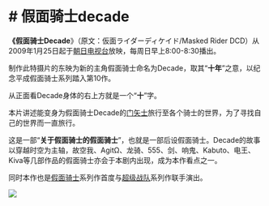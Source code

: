 # \# 假面骑士decade

**《假面骑士Decade**》（原文：仮面ライダーディケイド/Masked Rider DCD）从2009年1月25日起于[朝日电视台](https://baike.baidu.com/item/朝日电视台/9558799)放映，每周日早上8:00-8:30播出。

制作此特摄片的东映为新的主角假面骑士命名为Decade，取其“**十年**”之意，以纪念平成假面骑士系列踏入第10作。

从正面看Decade身体的右上方就是一个“**十**”字。

本片讲述能变身为假面骑士Decade的[门矢士](https://baike.baidu.com/item/门矢士/9573932)旅行至各个骑士的世界，为了寻找自己的世界而一直旅行。

这是一部“**关于假面骑士的假面骑士**”，也就是一部后设假面骑士。Decade的故事以穿越时空为主轴，故空我、AgitΩ、龙骑、555、剑、响鬼、Kabuto、电王、Kiva等几部作品的假面骑士亦会于本剧内出现，成为本作看点之一。

同时本作也是[假面骑士](https://baike.baidu.com/item/假面骑士/3409424)系列作首度与[超级战队](https://baike.baidu.com/item/超级战队/3786015)系列作联手演出。

![](https://bkimg.cdn.bcebos.com/pic/2f738bd4b31c8701014ee3fc287f9e2f0708ff34?x-bce-process=image/watermark,image_d2F0ZXIvYmFpa2UxNTA=,g_7,xp_5,yp_5/format,f_auto)